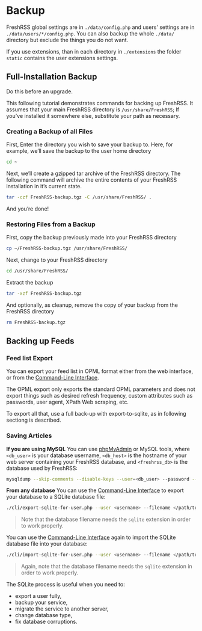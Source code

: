 # Backup

FreshRSS global settings are in `./data/config.php` and users' settings are in `./data/users/*/config.php`. You can also backup the whole `./data/` directory but exclude the things you do not want.

If you use extensions, than in each directory in `./extensions` the folder `static` contains the user extensions settings.

## Full-Installation Backup

Do this before an upgrade.

This following tutorial demonstrates commands for backing up FreshRSS. It assumes that your main FreshRSS directory is `/usr/share/FreshRSS`; If you’ve installed it somewhere else, substitute your path as necessary.

### Creating a Backup of all Files

First, Enter the directory you wish to save your backup to. Here, for example, we’ll save the backup to the user home directory

```sh
cd ~
```

Next, we’ll create a gzipped tar archive of the FreshRSS directory. The following command will archive the entire contents of your FreshRSS installation in it’s current state.

```sh
tar -czf FreshRSS-backup.tgz -C /usr/share/FreshRSS/ .
```

And you’re done!

### Restoring Files from a Backup

First, copy the backup previously made into your FreshRSS directory

```sh
cp ~/FreshRSS-backup.tgz /usr/share/FreshRSS/
```

Next, change to your FreshRSS directory

```sh
cd /usr/share/FreshRSS/
```

Extract the backup

```sh
tar -xzf FreshRSS-backup.tgz
```

And optionally, as cleanup, remove the copy of your backup from the FreshRSS directory

```sh
rm FreshRSS-backup.tgz
```

## Backing up Feeds

### Feed list Export

You can export your feed list in OPML format either from the web interface, or from the [Command-Line Interface](https://github.com/FreshRSS/FreshRSS/blob/edge/cli/README.md).

The OPML export only exports the standard OPML parameters and does not export things such as desired refresh frequency, custom attributes such as passwords, user agent, XPath Web scraping, etc. 

To export all that, use a full back-up with export-to-sqlite, as in following sectiong is described.

### Saving Articles

**If you are using MySQL**
You can use [phpMyAdmin](https://www.phpmyadmin.net/) or MySQL tools, where `<db_user>` is your database username, `<db_host>` is the hostname of your web server containing your FreshRSS database, and `<freshrss_db>` is the database used by FreshRSS:

```sh
mysqldump --skip-comments --disable-keys --user=<db_user> --password --host <db_host> --result-file=freshrss.dump.sql --databases <freshrss_db>
```

**From any database**
You can use the [Command-Line Interface](https://github.com/FreshRSS/FreshRSS/blob/edge/cli/README.md) to export your database to a SQLite database file:

```sh
./cli/export-sqlite-for-user.php --user <username> --filename </path/to/db.sqlite>
```

> Note that the database filename needs the `sqlite` extension in order to work properly.

You can use the [Command-Line Interface](https://github.com/FreshRSS/FreshRSS/blob/edge/cli/README.md) again to import the SQLite database file into your database:

```sh
./cli/import-sqlite-for-user.php --user <username> --filename </path/to/db.sqlite>
```

> Again, note that the database filename needs the `sqlite` extension in order to work properly.

The SQLite process is useful when you need to:

- export a user fully,
- backup your service,
- migrate the service to another server,
- change database type,
- fix database corruptions.
